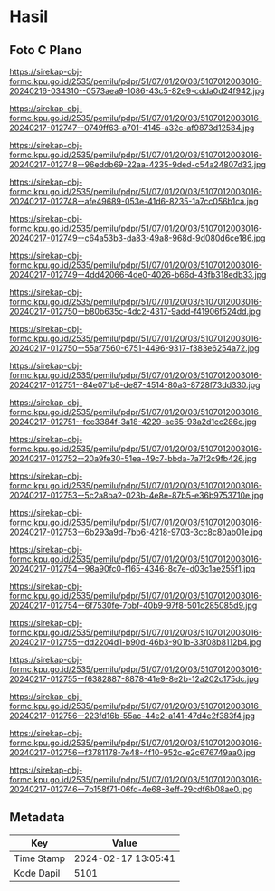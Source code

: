 # Hasil

## Foto C Plano

https://sirekap-obj-formc.kpu.go.id/2535/pemilu/pdpr/51/07/01/20/03/5107012003016-20240216-034310--0573aea9-1086-43c5-82e9-cdda0d24f942.jpg

https://sirekap-obj-formc.kpu.go.id/2535/pemilu/pdpr/51/07/01/20/03/5107012003016-20240217-012747--0749ff63-a701-4145-a32c-af9873d12584.jpg

https://sirekap-obj-formc.kpu.go.id/2535/pemilu/pdpr/51/07/01/20/03/5107012003016-20240217-012748--96eddb69-22aa-4235-9ded-c54a24807d33.jpg

https://sirekap-obj-formc.kpu.go.id/2535/pemilu/pdpr/51/07/01/20/03/5107012003016-20240217-012748--afe49689-053e-41d6-8235-1a7cc056b1ca.jpg

https://sirekap-obj-formc.kpu.go.id/2535/pemilu/pdpr/51/07/01/20/03/5107012003016-20240217-012749--c64a53b3-da83-49a8-968d-9d080d6ce186.jpg

https://sirekap-obj-formc.kpu.go.id/2535/pemilu/pdpr/51/07/01/20/03/5107012003016-20240217-012749--4dd42066-4de0-4026-b66d-43fb318edb33.jpg

https://sirekap-obj-formc.kpu.go.id/2535/pemilu/pdpr/51/07/01/20/03/5107012003016-20240217-012750--b80b635c-4dc2-4317-9add-f41906f524dd.jpg

https://sirekap-obj-formc.kpu.go.id/2535/pemilu/pdpr/51/07/01/20/03/5107012003016-20240217-012750--55af7560-6751-4496-9317-f383e6254a72.jpg

https://sirekap-obj-formc.kpu.go.id/2535/pemilu/pdpr/51/07/01/20/03/5107012003016-20240217-012751--84e071b8-de87-4514-80a3-8728f73dd330.jpg

https://sirekap-obj-formc.kpu.go.id/2535/pemilu/pdpr/51/07/01/20/03/5107012003016-20240217-012751--fce3384f-3a18-4229-ae65-93a2d1cc286c.jpg

https://sirekap-obj-formc.kpu.go.id/2535/pemilu/pdpr/51/07/01/20/03/5107012003016-20240217-012752--20a9fe30-51ea-49c7-bbda-7a7f2c9fb426.jpg

https://sirekap-obj-formc.kpu.go.id/2535/pemilu/pdpr/51/07/01/20/03/5107012003016-20240217-012753--5c2a8ba2-023b-4e8e-87b5-e36b9753710e.jpg

https://sirekap-obj-formc.kpu.go.id/2535/pemilu/pdpr/51/07/01/20/03/5107012003016-20240217-012753--6b293a9d-7bb6-4218-9703-3cc8c80ab01e.jpg

https://sirekap-obj-formc.kpu.go.id/2535/pemilu/pdpr/51/07/01/20/03/5107012003016-20240217-012754--98a90fc0-f165-4346-8c7e-d03c1ae255f1.jpg

https://sirekap-obj-formc.kpu.go.id/2535/pemilu/pdpr/51/07/01/20/03/5107012003016-20240217-012754--6f7530fe-7bbf-40b9-97f8-501c285085d9.jpg

https://sirekap-obj-formc.kpu.go.id/2535/pemilu/pdpr/51/07/01/20/03/5107012003016-20240217-012755--dd2204d1-b90d-46b3-901b-33f08b8112b4.jpg

https://sirekap-obj-formc.kpu.go.id/2535/pemilu/pdpr/51/07/01/20/03/5107012003016-20240217-012755--f6382887-8878-41e9-8e2b-12a202c175dc.jpg

https://sirekap-obj-formc.kpu.go.id/2535/pemilu/pdpr/51/07/01/20/03/5107012003016-20240217-012756--223fd16b-55ac-44e2-a141-47d4e2f383f4.jpg

https://sirekap-obj-formc.kpu.go.id/2535/pemilu/pdpr/51/07/01/20/03/5107012003016-20240217-012756--f3781178-7e48-4f10-952c-e2c676749aa0.jpg

https://sirekap-obj-formc.kpu.go.id/2535/pemilu/pdpr/51/07/01/20/03/5107012003016-20240217-012746--7b158f71-06fd-4e68-8eff-29cdf6b08ae0.jpg


## Metadata

| Key        | Value               |
| ---------- | ------------------- |
| Time Stamp | 2024-02-17 13:05:41 |
| Kode Dapil | 5101                |



